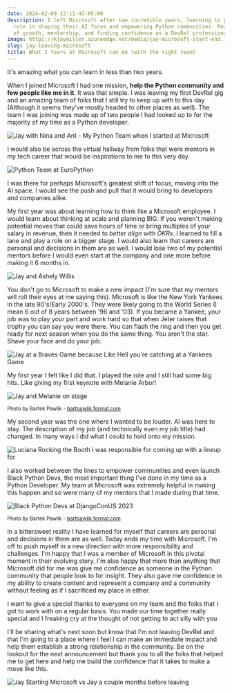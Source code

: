 ```yaml
---
date: 2024-02-09 12:11:42-05:00
description: I left Microsoft after two incredible years, learning to play a vital
  role in shaping their AI focus and empowering Python communities. Read my story
  of growth, mentorship, and finding confidence as a DevRel professional.
image: https://kjaymiller.azureedge.net/media/jay-microsoft-start-end.jpg
slug: jay-leaving-microsoft
title: What 2 Years at Microsoft can do (with the right team)
---
```


It's amazing what you can learn in less than two years.

When I joined Microsoft I had one mission, **help the Python community and few people like me in it**. It was that simple. I was leaving my first DevRel gig and an amazing team of folks that I still try to keep up with to this day (Although it seems they've mostly headed to other places as well). The team I was joining was made up of two people I had looked up to for the majority of my time as a Python developer.

![Jay with Nina and Ant - My Python Team when I started at Microsoft](https://kjaymiller.azureedge.net/media/jay-nina-ant-pycon-2022.jpeg)

I would also be across the virtual hallway from folks that were mentors in my tech career that would be inspirations to me to this very day.

![Python Team at EuroPython](https://kjaymiller.azureedge.net/media/europython-booth-2022.jpeg)

I was there for perhaps Microsoft's greatest shift of focus, moving into the AI space. I would see the push and pull that it would bring to developers and companies alike.

My first year was about learning how to think like a Microsoft employee. I would learn about thinking at scale and planning BIG. If you weren't making potential moves that could save hours of time or bring multiples of your salary in revenue, then it needed to _better align with OKRs_. I learned to fill a lane and play a role on a bigger stage. I would also learn that careers are personal and decisions in them are as well. I would lose two of my potential mentors before I would even start at the company and one more before making it 6 months in.

![Jay and Ashely Willis](https://kjaymiller.azureedge.net/media/jay_ashley_github_universe.jpeg)

You don't go to Microsoft to make a new impact (I'm sure that my mentors will roll their eyes at me saying this). Microsoft is like the New York Yankees in the late 90's/Early 2000's. They were likely going to the World Series (I mean 6 out of 8 years between '96 and '03). If you became a Yankee, your job was to play your part and work hard so that when Jeter raises that trophy you can say you were there. You can flash the ring and then you get ready for next season when you do the same thing. You aren't the star. Shave your face and do your job.

![Jay at a Braves Game because Like Hell you're catching at a Yankees Game](https://kjaymiller.azureedge.net/media/baseball-field-hispanic-heritage-night.jpeg)

My first year I felt like I did that. I played the role and I still had some big hits. Like giving my first keynote with Melanie Arbor!

![Jay and Melanie on stage](https://kjaymiller.azureedge.net/media/jay-melanie-on-stage-dcus-2022.jpg)

<small> Photo by Bartek Pawlik - <a href="https://bartpawlik.format.com">bartpawlik.format.com</a></small>

My second year was the one where I wanted to be louder. AI was here to stay. The description of my job (and technically even my job title) had changed. In many ways I did what I could to hold onto my mission.

![Luciana Rocking the Booth I was responsible for coming up with a lineup for](https://kjaymiller.azureedge.net/media/Luciana%20Drawing%20the%20Crowd.jpeg)

I also worked between the lines to empower communities and even launch Black Python Devs, the most important thing I've done in my time as a Python Developer. My team at Microsoft was extremely helpful in making this happen and so were many of my mentors that I made during that time.

![Black Python Devs at DjangoConUS 2023](https://jmblogstorrage.blob.core.windows.net/media/black-python-devs-dcus-2023.JPG)

<small> Photo by Bartek Pawlik - <a href="https://bartpawlik.format.com">bartpawlik.format.com</a></small>

In a bittersweet reality I have learned for myself that careers are personal and decisions in them are as well. Today ends my time with Microsoft. I'm off to push myself in a new direction with more responsibility and challenges. I'm happy that I was a member of Microsoft in this pivotal moment in their evolving story. I'm also happy that more than anything that Microsoft did for me was give me confidence as someone in the Python community that people look to for insight. They also gave me confidence in my ability to create content and represent a company and a community without feeling as if I sacrificed my place in either.

I want to give a special thanks to everyone on my team and the folks that I got to work with on a regular basis. You made our time together really special and I freaking cry at the thought of not getting to act silly with you.

I'll be sharing what's next soon but know that I'm not leaving DevRel and that I'm going to a place where I feel I can make an immediate impact and help them establish a strong relationship in the community.  Be on the lookout for the next announcement but thank you to all the folks that helped me to get here and help me build the confidence that it takes to make a move like this.

![Jay Starting Microsoft vs Jay a couple months before leaving](https://kjaymiller.azureedge.net/media/jay-microsoft-start-end.jpg)
